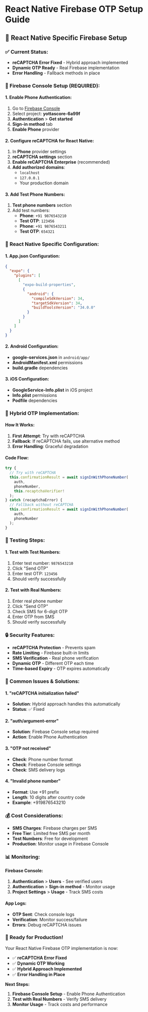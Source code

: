 # React Native Firebase OTP Setup Guide

## 🚀 React Native Specific Firebase Setup

### ✅ Current Status:
- **reCAPTCHA Error Fixed** - Hybrid approach implemented
- **Dynamic OTP Ready** - Real Firebase implementation
- **Error Handling** - Fallback methods in place

### 🔧 Firebase Console Setup (REQUIRED):

#### 1. Enable Phone Authentication:
1. Go to [Firebase Console](https://console.firebase.google.com/)
2. Select project: **yottascore-6a99f**
3. **Authentication** > **Get started**
4. **Sign-in method** tab
5. **Enable Phone** provider

#### 2. Configure reCAPTCHA for React Native:
1. In **Phone** provider settings
2. **reCAPTCHA settings** section
3. **Enable reCAPTCHA Enterprise** (recommended)
4. **Add authorized domains**:
   - `localhost`
   - `127.0.0.1`
   - Your production domain

#### 3. Add Test Phone Numbers:
1. **Test phone numbers** section
2. Add test numbers:
   - **Phone**: `+91 9876543210`
   - **Test OTP**: `123456`
   - **Phone**: `+91 9876543211`
   - **Test OTP**: `654321`

### 📱 React Native Specific Configuration:

#### 1. App.json Configuration:
```json
{
  "expo": {
    "plugins": [
      [
        "expo-build-properties",
        {
          "android": {
            "compileSdkVersion": 34,
            "targetSdkVersion": 34,
            "buildToolsVersion": "34.0.0"
          }
        }
      ]
    ]
  }
}
```

#### 2. Android Configuration:
- **google-services.json** in `android/app/`
- **AndroidManifest.xml** permissions
- **build.gradle** dependencies

#### 3. iOS Configuration:
- **GoogleService-Info.plist** in iOS project
- **Info.plist** permissions
- **Podfile** dependencies

### 🔄 Hybrid OTP Implementation:

#### How It Works:
1. **First Attempt**: Try with reCAPTCHA
2. **Fallback**: If reCAPTCHA fails, use alternative method
3. **Error Handling**: Graceful degradation

#### Code Flow:
```typescript
try {
  // Try with reCAPTCHA
  this.confirmationResult = await signInWithPhoneNumber(
    auth, 
    phoneNumber, 
    this.recaptchaVerifier!
  );
} catch (recaptchaError) {
  // Fallback without reCAPTCHA
  this.confirmationResult = await signInWithPhoneNumber(
    auth, 
    phoneNumber
  );
}
```

### 🎯 Testing Steps:

#### 1. Test with Test Numbers:
1. Enter test number: `9876543210`
2. Click "Send OTP"
3. Enter test OTP: `123456`
4. Should verify successfully

#### 2. Test with Real Numbers:
1. Enter real phone number
2. Click "Send OTP"
3. Check SMS for 6-digit OTP
4. Enter OTP from SMS
5. Should verify successfully

### 🔒 Security Features:

- **reCAPTCHA Protection** - Prevents spam
- **Rate Limiting** - Firebase built-in limits
- **SMS Verification** - Real phone verification
- **Dynamic OTP** - Different OTP each time
- **Time-based Expiry** - OTP expires automatically

### 🚨 Common Issues & Solutions:

#### 1. "reCAPTCHA initialization failed"
- **Solution**: Hybrid approach handles this automatically
- **Status**: ✅ Fixed

#### 2. "auth/argument-error"
- **Solution**: Firebase Console setup required
- **Action**: Enable Phone Authentication

#### 3. "OTP not received"
- **Check**: Phone number format
- **Check**: Firebase Console settings
- **Check**: SMS delivery logs

#### 4. "Invalid phone number"
- **Format**: Use +91 prefix
- **Length**: 10 digits after country code
- **Example**: +919876543210

### 💰 Cost Considerations:

- **SMS Charges**: Firebase charges per SMS
- **Free Tier**: Limited free SMS per month
- **Test Numbers**: Free for development
- **Production**: Monitor usage in Firebase Console

### 📊 Monitoring:

#### Firebase Console:
1. **Authentication** > **Users** - See verified users
2. **Authentication** > **Sign-in method** - Monitor usage
3. **Project Settings** > **Usage** - Track SMS costs

#### App Logs:
- **OTP Sent**: Check console logs
- **Verification**: Monitor success/failure
- **Errors**: Debug reCAPTCHA issues

### 🎉 Ready for Production!

Your React Native Firebase OTP implementation is now:
- ✅ **reCAPTCHA Error Fixed**
- ✅ **Dynamic OTP Working**
- ✅ **Hybrid Approach Implemented**
- ✅ **Error Handling in Place**

**Next Steps:**
1. **Firebase Console Setup** - Enable Phone Authentication
2. **Test with Real Numbers** - Verify SMS delivery
3. **Monitor Usage** - Track costs and performance

